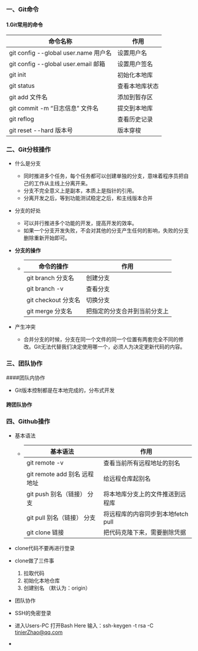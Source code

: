 ### 一、Git命令



#### 1.Git常用的命令

| 命令名称                             | 作用           |
| ------------------------------------ | -------------- |
| git config --global user.name 用户名 | 设置用户名     |
| git config --global user.email 邮箱  | 设置用户签名   |
| git init                             | 初始化本地库   |
| git status                           | 查看本地库状态 |
| git add 文件名                       | 添加到暂存区   |
| git commit -m “日志信息” 文件名      | 提交到本地库   |
| git reflog                           | 查看历史记录   |
| git reset --hard 版本号              | 版本穿梭       |



### 二、Git分枝操作



* 什么是分支
  * 同时推进多个任务，每个任务都可以创建单独的分支，意味着程序员把自己的工作从主线上分离开来。
  * 分支不完全意义上是副本，本质上是指针的引用。
  * 分离开发之后，等到功能测试稳定之后，和主线版本合并

* 分支的好处

  * 可以并行推进多个功能的开发，提高开发的效率。
  * 如果一个分支开发失败，不会对其他的分支产生任何的影响，失败的分支删除重新开始即可。

* **分支的操作**

  * | 命令的操作          | 作用                         |
    | ------------------- | ---------------------------- |
    | git branch 分支名   | 创建分支                     |
    | git branch -v       | 查看分支                     |
    | git checkout 分支名 | 切换分支                     |
    | git merge 分支名    | 把指定的分支合并到当前分支上 |

* 产生冲突
  * 合并分支的时候，分支在同一个文件的同一个位置有两套完全不同的修改。Git无法代替我们决定使用哪一个，必须人为决定更新代码的内容。



### 三、团队协作



####团队内协作



* Git版本控制都是在本地完成的，分布式开发

#### 跨团队协作



### 四、Github操作

* 基本语法

  * | 基本语法                     | 作用                               |
    | ---------------------------- | ---------------------------------- |
    | git remote -v                | 查看当前所有远程地址的别名         |
    | git remote add 别名 远程地址 | 给远程仓库起别名                   |
    | git push 别名（链接） 分支   | 将本地库分支上的文件推送到远程库   |
    | git pull  别名（链接） 分支  | 将远程库的内容同步到本地fetch pull |
    | git clone 链接               | 把代码克隆下来，需要删除凭据       |

* clone代码不要再进行登录

* clone做了三件事

  1. 拉取代码
  2. 初始化本地仓库
  3. 创建别名  （默认为：origin）



* 团队协作



* SSH的免密登录
* 进入Users-PC 打开Bash Here 输入：ssh-keygen -t rsa -C tinierZhao@qq.com
* 



